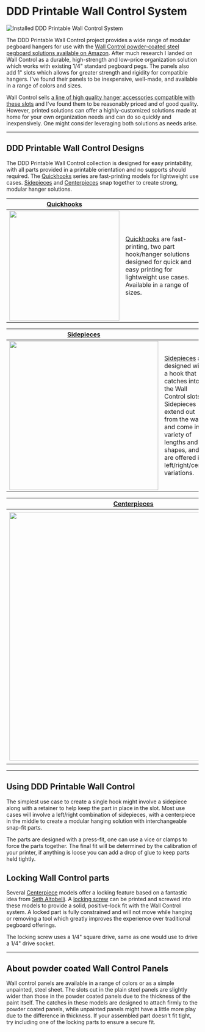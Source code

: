 # DDD Printable Wall Control System

![Installed DDD Printable Wall Control System](https://github.com/aderusha/DDD-Printable-Wall-Control-System/blob/main/images/installed.jpg?raw=true)

The DDD Printable Wall Control project provides a wide range of modular pegboard hangers for use with the [Wall Control powder-coated steel pegboard solutions available on Amazon](https://amzn.to/35emTsm).  After much research I landed on Wall Control as a durable, high-strength and low-price organization solution which works with existing 1/4" standard pegboard pegs.  The panels also add 1" slots which allows for greater strength and rigidity for compatible hangers.  I've found their panels to be inexpensive, well-made, and available in a range of colors and sizes.

Wall Control sells [a line of high quality hanger accessories compatible with these slots](https://amzn.to/35fkhuu) and I've found them to be reasonably priced and of good quality.  However, printed solutions can offer a highly-customized solutions made at home for your own organization needs and can do so quickly and inexpensively.  One might consider leveraging both solutions as needs arise.

---

## DDD Printable Wall Control Designs

The DDD Printable Wall Control collection is designed for easy printability, with all parts provided in a printable orientation and no supports should required.  The [Quickhooks](Quickhooks) series are fast-printing models for lightweight use cases.  [Sidepieces](Sidepieces) and [Centerpieces](Centerpieces) snap together to create strong, modular hanger solutions.

| [Quickhooks](Quickhooks) | |
| --- | --- |
| [<img src="https://github.com/aderusha/DDD-Printable-Wall-Control-System/blob/main/images/Quickhooks_example.png?raw=true" width="288">](Quickhooks) | [Quickhooks](Quickhooks) are fast-printing, two part hook/hanger solutions designed for quick and easy printing for lightweight use cases. Available in a range of sizes.|

| [Sidepieces](Sidepieces) | |
| --- | --- |
| [<img src="https://github.com/aderusha/DDD-Printable-Wall-Control-System/blob/main/images/Sidepieces_example.png?raw=true" width="390">](Sidepieces) | [Sidepieces](Sidepieces) are designed with a hook that catches into the Wall Control slots.  Sidepieces extend out from the wall and come in a variety of lengths and shapes, and are offered in left/right/center variations.|

| [Centerpieces](Centerpieces) | |
| --- | --- |
| [<img src="https://github.com/aderusha/DDD-Printable-Wall-Control-System/blob/main/images/Centerpieces_example.png?raw=true" width="650">](Centerpieces) | [Centerpieces](Centerpieces) are designed to mount between a pair of sidepieces.  Centerpieces are designed to create custom hook, shelf, or hangar solutions which can snap into place between a variety of sidepieces. Some centerpiece models offer an additional locking feature which allows for completely rigid connections to a Wall Control panel.|

---

## Using DDD Printable Wall Control

The simplest use case to create a single hook might involve a sidepiece along with a retainer to help keep the part in place in the slot.  Most use cases will involve a left/right combination of sidepieces, with a centerpiece in the middle to create a modular hanging solution with interchangeable snap-fit parts.

The parts are designed with a press-fit, one can use a vice or clamps to force the parts together.  The final fit will be determined by the calibration of your printer, if anything is loose you can add a drop of glue to keep parts held tightly.

## Locking Wall Control parts

Several [Centerpiece](Centerpieces) models offer a locking feature based on a fantastic idea from [Seth Altobelli](https://www.thingiverse.com/seth_a/designs).  A [locking screw](Centerpieces/Locking_spacer/8mm%20Lock%20Pin.stl) can be printed and screwed into these models to provide a solid, positive-lock fit with the Wall Control system.  A locked part is fully constrained and will not move while hanging or removing a tool which greatly improves the experience over traditional pegboard offerings.

The locking screw uses a 1/4" square drive, same as one would use to drive a 1/4" drive socket.

---

## About powder coated Wall Control Panels

Wall control panels are available in a range of colors or as a simple unpainted, steel sheet.  The slots cut in the plain steel panels are slightly wider than those in the powder coated panels due to the thickness of the paint itself.  The catches in these models are designed to attach firmly to the powder coated panels, while unpainted panels might have a little more play due to the difference in thickness.  If your assembled part doesn't fit tight, try including one of the locking parts to ensure a secure fit.
